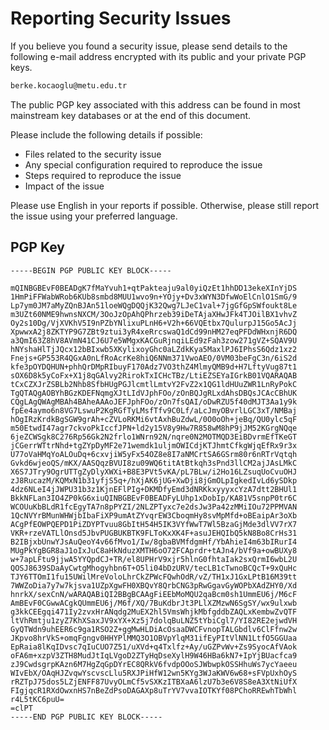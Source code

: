 # Reporting Security Issues

If you believe you found a security issue, please send details to the following
e-mail address encrypted with its public and your private PGP keys.

```email
berke.kocaoglu@metu.edu.tr
```

The public PGP key associated with this address can be found in most mainstream
key databases or at the end of this document.

Please include the following details if possible:

- Files related to the security issue
- Any special configuration required to reproduce the issue
- Steps required to reproduce the issue
- Impact of the issue

Please use English in your reports if possible. Otherwise, please still report
the issue using your preferred language.

## PGP Key

```
-----BEGIN PGP PUBLIC KEY BLOCK-----

mQINBGBEvF0BEADgK7fMaYvuh1+qtPakteaju9al0yiQzEt1hhDD13ekeXInYjDS
1HmPiFFWabWRob6KUb8smbd8MUU1wvo9n+YOjy+Dv3xWYN3DfwWoElCnlO1SmG/9
Lp7ym0JM7aMyZQnBJAn51loeWQgDQQjK32Qwg7LJeC1val+7jgGfGpSWfoukt8Le
m3UZt60NME9hwnsNXCM/3OoJzOpAhQPhrzeb39iDeTAjaXHwJFk4TJOilBX1vhvZ
Oy2s10Dg/VjXVKhV5I9nPZbYNlixuPLnH6+V2h+66VQEtbx7QulurpJ15Go5AcJj
XpwwxA2j8ZKTYP9G7ZBt9ztui3yR4xeRrcswaQ1dCd99nHM27eqPFDdWHxnjR6DQ
a3QmI63Z8hV8AVmN41CJ6U7e5WMgxKACGuRjnqiLEd9zFah3zow271gVZ+SQAV9U
hNYshaHlTjJQcx12bBIxwb5XKylixoyGhc0aLZdkKya5MaxlPJ6IPhsS6Qdz1xz2
Fnejs+GP553R4QGxA0nLfRoAcrKe8hiQ6NNm371VwoAEO/0VM03beFgC3n/6iS2d
kfe3pOYDQHUN+phhQrDMpRIbuyF170Adz7VO3thZ4MlmyQMB9d+H7LftyVug87t1
sOX6D8k5yCoFx+X1j8qGAlvy2RirokTxICHcTBz/LtiEZSEYaIGrkB01VQARAQAB
tCxCZXJrZSBLb2Nhb8SfbHUgPGJlcmtlLmtvY2FvZ2x1QG1ldHUuZWR1LnRyPokC
TgQTAQgAOBYhBGzKDEFNqmgXJtLIdVJphFOo/zOnBQJgRLxdAhsDBQsJCAcCBhUK
CQgLAgQWAgMBAh4BAheAAAoJEFJphFOo/zOn7fsQAI/oDwRZU5f40dMJT3Aa1y9k
fpEe4aymo6n8VG7LswuP2KgRGfTyLMsfTfv9C0Lf/aLcJmyOBvrlLGC3xT/NMBaj
hOgIRzKrdkBgSGW9grAh+cZVLoRKMi6vtAxhBuZdwL/0O0oOh+jeBq/QU0ylc5qF
m50EtwdI47agr7ckvoPkIccfJPN+ld2y15V8y9Hw7R858wM8hP9jJM52KGrgNQqe
6jeZCWSgk8C276Rp56Gk2N2frlo1WNrn92N/nqre0N2MOTMQD3EiBDvrmEfTKeGT
jCGerrWTtrNhd+tgZYpDyMF2e71wemdk1uljmOWICdjKTJhmtCfkgWjqEfRx9r3x
U77oVaHMqYoALOuDq+6cxvjiW5yFx54OZ8e8I7aNMCrtSA6GSrm80r6nRTrVqtqh
Gvkd6wjeoQS/mKX/AASQqzBVUI8zu09WQ6titAtBtkqh3sPnd3llCM2ajJAsLMkC
X6S7JTry9OgrUTTgZyDlyXWXi+B8E3PVt5vKA/pL7BLw/i2Ho16LZsuqUoCvuOHJ
zJ8RucazM/KQMxN1b31yfjS5q+/hXjAK6jUG+XwDji8jGmOLpIgkedIvLd6ySDkp
4dz6NLeI4jJWPU31b3z1KjnEFlPIg+DKMDfyEmd3dNRKkxyyyxcYzA7dtt2BHUl1
BkkNFLan3IO4ZP0kG6xiuQINBGBEvF0BEADFyLUhp1xDobIp/KA81V5snpP0tr6C
WCOUuKbBLdR1fcEgyTA7n8pPYZI/2NLZPTyxc7e2dsJw3Pa42zMMiIOu72PPMVAN
1QcNVYrBMunWHWjbIbaFiXP9umAtZYvqrEW3CboqmHy8svMpMfd+oBEaipAr3oXb
ACgPfEOWPQEPD1PiZDYPTvuu8GbItH54H5IK3VYfWwT7Wl5BzaGjMde3dlVV7rX7
VKR+rzeVATLlOnsd5JbvPUGBUKBTK9FLToKxXK4F+asuJEHQIbQ5kN8Bo8CrHs31
B2IBjxbUnwYJsAuQeoY4v66fMvo1/Iw/8gbaBVMfdgmHf/YbAhieI4m63bIRurI4
MUgPkYgBGR8aJ1oIxJuC8aHkNduzXMTH6oO72FCAprdr+tAJn4/bVf9a+owBUXy8
w+7apLFtu9jjwA5YYQpdCJ+TR/el8UPHrV9xjr5hlnG0fhtaIak2sxQrmI6wbL2U
QOSJ8639SDaAyCwtgMhogyhbn6T+O5li04bDzURV/tecLB1cTwnoBCQcT+9xQuHc
TJY6TTOmI1fu15UWilMreVoloLhrCkZPWcFQwhOdR/vZ/TH1xJ1GxLPtB16M39tt
7WWZoDia7y7w7kjsva1UZpXgwFH0XBQvY8QrbCNG3pRwGgavGyWOPbXAdZHY0/Xd
hnrkX/sexCnN/wARAQABiQI2BBgBCAAgFiEEbMoMQU2qaBcm0sh1UmmEU6j/M6cF
AmBEvF0CGwwACgkQUmmEU6j/M6f/XQ/7BuKdbrJt3PLlXZMzwN6SgSY/wx9ulxwb
g3kkCEEgqi471Iy2zvxHrANqdg2MuEX2hl5VmsWhjkMbfgddbZAQLxKembwZvQTF
ltVhRmtju1zyZ7KhXSaxJV9xYX+Xz5j7dolqBuLNZ5tYbiCgl7/YI82RE2ejwdVH
GyQTWdn9uhEER6c9ga1RSO2Z+ggMwHLDiAcOsaaDWCFvnopTALGbdlv6ClFfnw2w
JKpvo8hrVkS+omqFgngv0HHYPlMMQ3O1OBVpYlqM31ifEyPItVlNN1LtfO5GGUaa
EpRaia8lKqIDvsc7qIuCUO7Z51/uXVd+q4Txlfz+Ay/uGZPvWv+Zs9SyocAfVAok
oFA6m+xzpV3ZTH8MudJtIqLVgoD2ZTyHqDseXylH9W46HBa6kN7+IpYjBUacfca9
zJ9CwdsgrpKAzn6M7HgZqGpDYrEC8QRkV6fvdpOOoSJWbwpkOSSHhuWs7ycYaeeu
WIvEbX/OAqHJZvqwYscvscLlu5RXJPiHfW12wn5KYg3WJaKWV6w68+sFVpUxhOyS
rRZTpJ75dos5LZjENFF87UvyOLmCf5vSXKzITBXaA6lzU7b3e6V8S8eA3XtNiUfX
FIgjqcR1RXdOwxnHS7nBeZdPsoDAGAXp8uTrYV7vvaIOTKYf08PChoRREwhTbWhl
r4L5tKC6puU=
=clPT
-----END PGP PUBLIC KEY BLOCK-----
```
